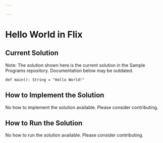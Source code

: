 ```yaml
---

---
```


# Hello World in Flix

## Current Solution

Note: The solution shown here is the current solution in the Sample Programs repository. Documentation below may be outdated.

```Flix
def main(): String = "Hello World!"
```

## How to Implement the Solution

No how to implement the solution available. Please consider contributing.

## How to Run the Solution

No how to run the solution available. Please consider contributing.